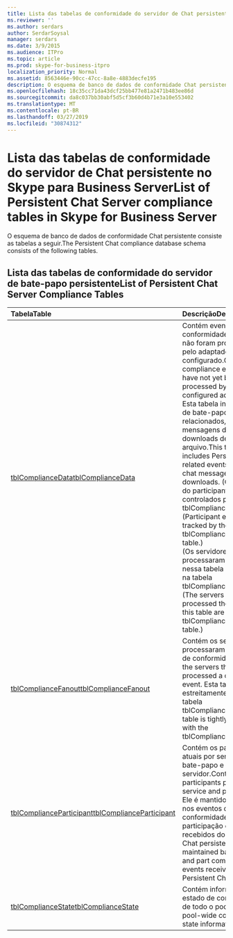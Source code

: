 ```yaml
---
title: Lista das tabelas de conformidade do servidor de Chat persistente no Skype para Business Server
ms.reviewer: ''
ms.author: serdars
author: SerdarSoysal
manager: serdars
ms.date: 3/9/2015
ms.audience: ITPro
ms.topic: article
ms.prod: skype-for-business-itpro
localization_priority: Normal
ms.assetid: 8563446e-90cc-47cc-8a8e-4883decfe195
description: O esquema de banco de dados de conformidade Chat persistente consiste as tabelas a seguir.
ms.openlocfilehash: 18c35cc71da43dcf25bb477e81a2471b483ee86d
ms.sourcegitcommit: da8c037bb30abf5d5cf3b60d4b71e3a10e553402
ms.translationtype: MT
ms.contentlocale: pt-BR
ms.lasthandoff: 03/27/2019
ms.locfileid: "30874312"
---
```

# <a name="list-of-persistent-chat-server-compliance-tables-in-skype-for-business-server"></a><span data-ttu-id="c89c0-103">Lista das tabelas de conformidade do servidor de Chat persistente no Skype para Business Server</span><span class="sxs-lookup"><span data-stu-id="c89c0-103">List of Persistent Chat Server compliance tables in Skype for Business Server</span></span>
 
<span data-ttu-id="c89c0-104">O esquema de banco de dados de conformidade Chat persistente consiste as tabelas a seguir.</span><span class="sxs-lookup"><span data-stu-id="c89c0-104">The Persistent Chat compliance database schema consists of the following tables.</span></span>
  
## <a name="list-of-persistent-chat-server-compliance-tables"></a><span data-ttu-id="c89c0-105">Lista das tabelas de conformidade do servidor de bate-papo persistente</span><span class="sxs-lookup"><span data-stu-id="c89c0-105">List of Persistent Chat Server Compliance Tables</span></span>

|<span data-ttu-id="c89c0-106">**Tabela**</span><span class="sxs-lookup"><span data-stu-id="c89c0-106">**Table**</span></span>|<span data-ttu-id="c89c0-107">**Descrição**</span><span class="sxs-lookup"><span data-stu-id="c89c0-107">**Description**</span></span>|
|:-----|:-----|
|[<span data-ttu-id="c89c0-108">tblComplianceData</span><span class="sxs-lookup"><span data-stu-id="c89c0-108">tblComplianceData</span></span>](tblcompliancedata.md) <br/> |<span data-ttu-id="c89c0-109">Contém eventos de conformidade que ainda não foram processados pelo adaptador configurado.</span><span class="sxs-lookup"><span data-stu-id="c89c0-109">Contains the compliance events that have not yet been processed by the configured adapter.</span></span>  <br/> <span data-ttu-id="c89c0-110">Esta tabela inclui eventos de bate-papo persistente relacionados, como mensagens de chat e downloads de arquivo.</span><span class="sxs-lookup"><span data-stu-id="c89c0-110">This table includes Persistent Chat-related events, such as chat messages and file downloads.</span></span> <span data-ttu-id="c89c0-111">(Os eventos do participante são controlados pela tabela tblComplianceParticipant.)</span><span class="sxs-lookup"><span data-stu-id="c89c0-111">(Participant events are tracked by the tblComplianceParticipant table.)</span></span>  <br/> <span data-ttu-id="c89c0-112">(Os servidores que processaram os eventos nessa tabela são listados na tabela tblComplianceFanout.)</span><span class="sxs-lookup"><span data-stu-id="c89c0-112">(The servers that processed the events in this table are listed in the tblComplianceFanout table.)</span></span>  <br/> |
|[<span data-ttu-id="c89c0-113">tblComplianceFanout</span><span class="sxs-lookup"><span data-stu-id="c89c0-113">tblComplianceFanout</span></span>](tblcompliancefanout.md) <br/> |<span data-ttu-id="c89c0-114">Contém os servidores que processaram um evento de conformidade.</span><span class="sxs-lookup"><span data-stu-id="c89c0-114">Contains the servers that processed a compliance event.</span></span> <span data-ttu-id="c89c0-115">Esta tabela está estreitamente ligada a tabela tblComplianceData.</span><span class="sxs-lookup"><span data-stu-id="c89c0-115">This table is tightly coupled with the tblComplianceData table.</span></span>  <br/> |
|[<span data-ttu-id="c89c0-116">tblComplianceParticipant</span><span class="sxs-lookup"><span data-stu-id="c89c0-116">tblComplianceParticipant</span></span>](tblcomplianceparticipant.md) <br/> |<span data-ttu-id="c89c0-117">Contém os participantes atuais por serviço de bate-papo e por servidor.</span><span class="sxs-lookup"><span data-stu-id="c89c0-117">Contains current participants per chat service and per server.</span></span> <span data-ttu-id="c89c0-118">Ele é mantido com base nos eventos de conformidade de participação e parte recebidos do serviço do Chat persistente.</span><span class="sxs-lookup"><span data-stu-id="c89c0-118">It is maintained based on join and part compliance events received from the Persistent Chat service.</span></span>  <br/> |
|[<span data-ttu-id="c89c0-119">tblComplianceState</span><span class="sxs-lookup"><span data-stu-id="c89c0-119">tblComplianceState</span></span>](tblcompliancestate.md) <br/> |<span data-ttu-id="c89c0-120">Contém informações de estado de conformidade de todo o pool.</span><span class="sxs-lookup"><span data-stu-id="c89c0-120">Contains pool-wide compliance state information.</span></span>  <br/> |
   

